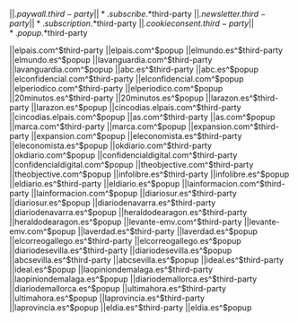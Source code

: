 
||*.paywall.*$third-party
||*.subscribe.*$third-party
||*.newsletter.*$third-party
||*.subscription.*$third-party
||*.cookieconsent.*$third-party
||*.popup.*$third-party

||elpais.com^$third-party
||elpais.com^$popup
||elmundo.es^$third-party
||elmundo.es^$popup
||lavanguardia.com^$third-party
||lavanguardia.com^$popup
||abc.es^$third-party
||abc.es^$popup
||elconfidencial.com^$third-party
||elconfidencial.com^$popup
||elperiodico.com^$third-party
||elperiodico.com^$popup
||20minutos.es^$third-party
||20minutos.es^$popup
||larazon.es^$third-party
||larazon.es^$popup
||cincodias.elpais.com^$third-party
||cincodias.elpais.com^$popup
||as.com^$third-party
||as.com^$popup
||marca.com^$third-party
||marca.com^$popup
||expansion.com^$third-party
||expansion.com^$popup
||eleconomista.es^$third-party
||eleconomista.es^$popup
||okdiario.com^$third-party
||okdiario.com^$popup
||confidencialdigital.com^$third-party
||confidencialdigital.com^$popup
||theobjective.com^$third-party
||theobjective.com^$popup
||infolibre.es^$third-party
||infolibre.es^$popup
||eldiario.es^$third-party
||eldiario.es^$popup
||lainformacion.com^$third-party
||lainformacion.com^$popup
||diariosur.es^$third-party
||diariosur.es^$popup
||diariodenavarra.es^$third-party
||diariodenavarra.es^$popup
||heraldodearagon.es^$third-party
||heraldodearagon.es^$popup
||levante-emv.com^$third-party
||levante-emv.com^$popup
||laverdad.es^$third-party
||laverdad.es^$popup
||elcorreogallego.es^$third-party
||elcorreogallego.es^$popup
||diariodesevilla.es^$third-party
||diariodesevilla.es^$popup
||abcsevilla.es^$third-party
||abcsevilla.es^$popup
||ideal.es^$third-party
||ideal.es^$popup
||laopiniondemalaga.es^$third-party
||laopiniondemalaga.es^$popup
||diariodemallorca.es^$third-party
||diariodemallorca.es^$popup
||ultimahora.es^$third-party
||ultimahora.es^$popup
||laprovincia.es^$third-party
||laprovincia.es^$popup
||eldia.es^$third-party
||eldia.es^$popup